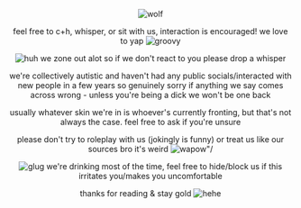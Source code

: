 <p align="center">
  <img src="https://i.imgur.com/dMPxPWd.png" alt="wolf"/>
</p>
<p align="center">
feel free to c+h, whisper, or sit with us, interaction is encouraged! we love to yap <img src="https://github.com/user-attachments/assets/83237bcc-ea31-4487-bbdb-ab86224a2352" alt="groovy"/>

</p>
<p align="center">
  <img src="https://github.com/user-attachments/assets/154d24fe-a303-4ecb-a918-a4a13237d676" alt="huh"/> we zone out alot so if we don't react to you please drop a whisper
</p> 
<p align="center">
  we're collectively autistic and haven't had any public socials/interacted with new people in a few years so genuinely sorry if anything we say comes across wrong - unless you're being a dick we won't be one back
</p> 
  <p align="center">
  usually whatever skin we're in is whoever's currently fronting, but that's not always the case. feel free to ask if you're unsure
  </p>
  <p align="center">
 please don't try to roleplay with us (jokingly is funny) or treat us like our sources bro it's weird <img src="https://github.com/user-attachments/assets/fc8fb2eb-3dc0-4ded-bc14-86467278a2c4" alt=wapow"/>

</p>
<p align="center">
<img src="https://github.com/user-attachments/assets/8aec57e5-7ed7-4f22-879a-b938d9800606" alt="glug"/> we're drinking most of the time, feel free to hide/block us if this irritates you/makes you uncomfortable
</p> 

<p align="center">
thanks for reading & stay gold  <img src="https://github.com/user-attachments/assets/f44629b3-91ec-4cab-a2d5-fcb997f59dac" alt="hehe"/>

</p> 
